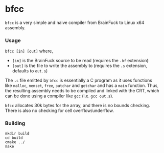 # bfcc

`bfcc` is a very simple and naive compiler from BrainFuck to Linux x64 assembly.

### Usage

`bfcc [in] [out]` where,

- `[in]` is the BrainFuck source to be read (requires the `.bf` extension)
- `[out]` is the file to write the assembly to (requires the `.s` extension, defaults to `out.s`)

The `.s` file emitted by `bfcc` is essentially a C program as it uses functions like `malloc`, `memset`, `free`, `putchar` and `getchar` and has a `main` function. Thus, the resulting assembly needs to be compiled and linked with the CRT, which can be done using a compiler like `gcc` (i.e. `gcc out.s`).

`bfcc` allocates 30k bytes for the array, and there is no bounds checking. There is also no checking for cell overflow/underflow.

### Building

```shell
mkdir build
cd build
cmake ../
make
```